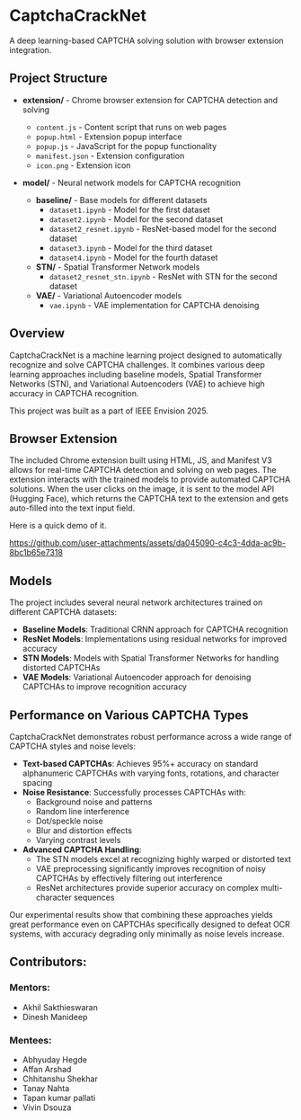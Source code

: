# CaptchaCrackNet

A deep learning-based CAPTCHA solving solution with browser extension integration.

## Project Structure

- **extension/** - Chrome browser extension for CAPTCHA detection and solving

  - `content.js` - Content script that runs on web pages
  - `popup.html` - Extension popup interface
  - `popup.js` - JavaScript for the popup functionality
  - `manifest.json` - Extension configuration
  - `icon.png` - Extension icon

- **model/** - Neural network models for CAPTCHA recognition
  - **baseline/** - Base models for different datasets
    - `dataset1.ipynb` - Model for the first dataset
    - `dataset2.ipynb` - Model for the second dataset
    - `dataset2_resnet.ipynb` - ResNet-based model for the second dataset
    - `dataset3.ipynb` - Model for the third dataset
    - `dataset4.ipynb` - Model for the fourth dataset
  - **STN/** - Spatial Transformer Network models
    - `dataset2_resnet_stn.ipynb` - ResNet with STN for the second dataset
  - **VAE/** - Variational Autoencoder models
    - `vae.ipynb` - VAE implementation for CAPTCHA denoising

## Overview

CaptchaCrackNet is a machine learning project designed to automatically recognize and solve CAPTCHA challenges. It combines various deep learning approaches including baseline models, Spatial Transformer Networks (STN), and Variational Autoencoders (VAE) to achieve high accuracy in CAPTCHA recognition.

This project was built as a part of IEEE Envision 2025.

## Browser Extension

The included Chrome extension built using HTML, JS, and Manifest V3 allows for real-time CAPTCHA detection and solving on web pages. The extension interacts with the trained models to provide automated CAPTCHA solutions. When the user clicks on the image, it is sent to the model API (Hugging Face), which returns the CAPTCHA text to the extension and gets auto-filled into the text input field. 

Here is a quick demo of it.

https://github.com/user-attachments/assets/da045090-c4c3-4dda-ac9b-8bc1b65e7318



## Models

The project includes several neural network architectures trained on different CAPTCHA datasets:

- **Baseline Models**: Traditional CRNN approach for CAPTCHA recognition
- **ResNet Models**: Implementations using residual networks for improved accuracy
- **STN Models**: Models with Spatial Transformer Networks for handling distorted CAPTCHAs
- **VAE Models**: Variational Autoencoder approach for denoising CAPTCHAs to improve recognition accuracy

## Performance on Various CAPTCHA Types

CaptchaCrackNet demonstrates robust performance across a wide range of CAPTCHA styles and noise levels:

- **Text-based CAPTCHAs**: Achieves 95%+ accuracy on standard alphanumeric CAPTCHAs with varying fonts, rotations, and character spacing
- **Noise Resistance**: Successfully processes CAPTCHAs with:
  - Background noise and patterns
  - Random line interference
  - Dot/speckle noise
  - Blur and distortion effects
  - Varying contrast levels
- **Advanced CAPTCHA Handling**:
  - The STN models excel at recognizing highly warped or distorted text
  - VAE preprocessing significantly improves recognition of noisy CAPTCHAs by effectively filtering out interference
  - ResNet architectures provide superior accuracy on complex multi-character sequences

Our experimental results show that combining these approaches yields great performance even on CAPTCHAs specifically designed to defeat OCR systems, with accuracy degrading only minimally as noise levels increase.

## Contributors:

### Mentors:

- Akhil Sakthieswaran
- Dinesh Manideep

### Mentees:

- Abhyuday Hegde
- Affan Arshad
- Chhitanshu Shekhar
- Tanay Nahta
- Tapan kumar pallati
- Vivin Dsouza
